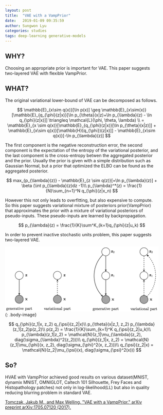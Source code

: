 ```yaml
---
layout: post
title:  "VAE with a VampPrior"
date:   2019-01-09 09:35:59
author: Sungwon Lyu
categories: studies
tags: deep-learning generative-models
---
```

## WHY? 
Choosing an appropriate prior is important for VAE. This paper suggests two-layered VAE with flexible VampPrior.

## WHAT?
The original variational lower-bound of VAE can be decomposed as follows.

$$
\mathbb{E}_{x\sim q(x)}[\ln p(x)] \geq \mathbb{E}_{x\sim(x)}[\mathbb{E}_{q_{\phi}(z|x)}[\ln p_{\theta}(x|z)+\ln p_{\lambda}(z) - \ln q_{\phi}(z|x)]] \triangleq \mathcal{L}(\phi, \theta, \lambda) \\
= \mathbb{E}_{x \sim q(x)}[\mathbb{E}_{q_{\phi}(z|x)}[\ln p_{\theta}(x|z)]] + \mathbb{E}_{x\sim q(x)}[\mathbb{H}[q_{\phi})(z|x)]] - \mathbb{E}_{x\sim q(x)}[-\ln p_{\lambda}(z)]
$$

The first component is the negative reconstruction error, the second component is the expectation of the entropy of the variational posterior, and the last component is the cross-entropy betwen the aggregated posterior and the prior. Usually the prior is given with a simple distribution such as Gaussian Normal, but a prior that optimized the ELBO can be found as the aggregated posterior. 

$$
max_{p_{\lambda}(z)} - \mathbb{E}_{z \sim q(z)}[=\ln p_{\lambda}(z)] + \beta (\int p_{\lambda}(z)dz -1)\\
p_{\lambda}^*(z) = \frac{1}{N}\sum_{n=1}^N q_{\phi}(z|x_n)
$$

However this not only leads to overfitting, but also expensive to compute. So this paper suggests variational mixture of posteriors prior(VampPrior) that approximates the prior with a mixture of variational posteriors of pseudo-inputs. These pseudo-inputs are learned by backpropagation.

$$
p_{\lambda}(z) = \frac{1}{K}\sum^K_{k=1}q_{\phi}(z|u_k)
$$ 

In order to prevent inactive stochastic units problem, this paper suggests two-layered VAE.

![image](/assets/images/vpvae.png){: .body-image}

$$
q_{\phi}(z_1|x, z_2) q_{\psi}(z_2|x)\\
p_{\theta}(x|z_1, z_2) p_{\lambda}(z_1|z_2)p(z_2)\\
p(z_2) = \frac{1}{K}\sum_{k=1}^K q_{\psi}(z_2|u_k)\\
p_{\lambda}(z_1|z_2) = \mathcal{N}(z_1|\mu_{\lambda}(z_2), diag(\sigma_{\lambda}^2(z_2)))\\
q_{\phi}(z_1|x, z_2) = \mathcal{N}(z_1|\mu_{\phi}(x, z_2), diag(\sigma_{\phi}^2(x, z_2)))\\
q_{\psi}(z_2|x) = \mathcal{N}(z_2|\mu_{\psi}(x), diag(\sigma_{\psi}^2(x)))
$$

## So?
HVAE with VampPrior achieved good results on various dataset(MNIST, dynamix MNIST, OMNIGLOT, Caltech 101 Silhouette, Frey Faces and Histopathology patches) not only in log-likelihood(LL) but also in quality reducing blurring problem in standard VAE.

[Tomczak, Jakub M., and Max Welling. "VAE with a VampPrior." arXiv preprint arXiv:1705.07120 (2017).](https://arxiv.org/abs/1705.07120)